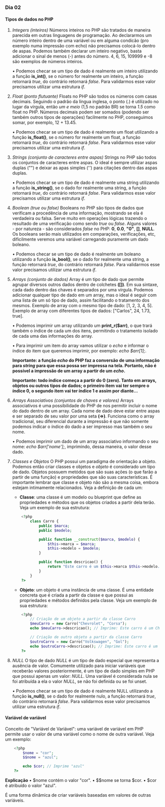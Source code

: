 ### Dia 02

#### Tipos de dados no PHP

01. _Integers (inteiros)_
    Números inteiros no PHP são tratados de maneira parecida em outras linguagens de programação. Ao declararmos um número inteiro dentro de uma variável ou em alguma condicão (pro exemplo numa impressão com echo) não precisamos colocá-lo dentro de aspas. Podemos também declarar um inteiro negativo, basta adicionar o sinal de menos (-) antes do número. 4, 6, 15, 109999 e -8 são exemplos de números inteiros.

    • Podemos checar se um tipo de dado é realmente um inteiro utilizando a função **is_int()**, se o número for realmente um inteiro, a função retornará _true_, do contrário retornará _false_. Para validarmos esse valor precisamos utilizar uma estrutura _if_.


02. _Float (ponto flutuante)_
    Floats no PHP são todos os números com casas decimais. Seguindo o padrão da língua inglesa, o ponto (.) é utilizado no lugar da vírgula, então _um e meio_ (1,5 no padrão BR) se torna _1.5_ como float no PHP. Números decimais podem ser somados (podendo ser também outros tipos de operações) facilmente no PHP, conseguimos somar, por exemplo, 12 + 13.45.

    • Podemos checar se um tipo de dado é realmente um float utilizando a função **is_float()**, se o número for realmente um float, a função retornará _true_, do contrário retornará _false_. Para validarmos esse valor precisamos utilizar uma estrutura _if_.


03. _Strings (conjunto de caracteres entre aspas)_
    Strings no PHP são todos os conjuntos de caracteres entre aspas. O ideal é sempre utilizar aspas duplas ("") e deixar as apas simples ('') para citações dentro das aspas duplas.

    • Podemos checar se um tipo de dado é realmente uma string utilizando a função **is_string()**, se o dado for realmente uma string, a função retornará _true_, do contrário retornará _false_. Para validarmos esse valor precisamos utilizar uma estrutura _if_.


04. _Boolean (true ou false)_
    Booleans no PHP são tipos de dados que verificam a procedência de uma informação, mostrando se ela é verdadeira ou falsa. Serve muito em operações lógicas trazendo o resultado de uma verificação como sendo _true_ ou _false_. Alguns valores - por natureza - são considerados _false_ no PHP: **0**, **0.0**, **"0"**, **[]**, **NULL**. Os booleans serão mais utilizados em comparações, verificações, etc, dificilmente veremos uma variável carregando puramente um dado boleano.

    • Podemos checar se um tipo de dado é realmente um boleano utilizando a função **is_bool()**, se o dado for realmente uma string, a função retornará _true_, do contrário retornará _false_. Para validarmos esse valor precisamos utilizar uma estrutura _if_.


05. _Arrays (conjunto de dados)_
    Array é um tipo de dado que permite agrupar diversos outros dados dentro de colchetes **([])**. Em sua sintaxe, cada dado dentro das chaves é separados por uma vírgula. Podemos adicionar qualquer tipo de dado em um array, mas o ideal é seguir com uma lista de um só tipo de dado, assim facilitando o tratamento dos mesmos. Exemplo de array com o mesmo tipo de dado: [1, 2, 3, 4, 5]. Exemplo de array com diferentes tipos de dados: ["Carlos", 24, 1.73, true].

    • Podemos imprimir um array utilizando um **print_r($arr)**, o que trará também o índice de cada um dos itens, permitindo o tratamento isolado de cada uma das informações do array.

    • Para imprimir um item do array vamos utilizar o _echo_ e informar o índice do item que queremos imprimir, por exemplo: _echo $arr[1];_.

    **Importante: a função _echo_ do PHP faz a conversão de uma informação para _string_ para que essa possa ser impressa na tela. Portanto, não é possível a impressão de um array a partir de um _echo_.**

    **Importante: todo índice começa a partir do 0 (zero). Tanto em arrays, objetos ou outros tipos de dados; o primeiro item vai ter sempre o índice 0, o segundo item vai ter índice 1 e assim por diante...**


06. _Arrays Associativos (conjuntos de chaves e valores)_
    Arrays associativos é uma possibilidade do PHP de nos permitir incluir o nome do dado dentro de um array. Cada nome de dado deve estar entre aspas e ser separado de seu valor por uma seta **(=>)**. Funciona como o array tradicional, seu diferencial durante a impressão é que não somente podemos indicar o índice do dado a ser impresso mas também o seu nome.

    • Podemos imprimir um dado de um array associativo informando o seu nome: _echo $arr['nome'];_, imprimindo, dessa maneira, o valor desse dado.


07. _Classes e Objetos_
    O PHP possui um paradigma de orientação a objeto. Podemos então criar classes e objetos e _objeto_ é considerado um tipo de dado. Objetos possuem metódos que são suas ações (o que farão a partir de uma função) e propriedades que são suas características. É importante lembrar que classe e objeto não são a mesma coisa, embora estejam intimamente relacionados. Veja a definição de cada um:
    - **Classe**: uma classe é um modelo ou blueprint que define as propriedades e métodos que os objetos criados a partir dela terão. Veja um exemplo de sua estrutura:
    ```PHP
        <?php
            class Carro {
                public $marca;
                public $modelo;

                public function __construct($marca, $modelo) {
                    $this->marca = $marca;
                    $this->modelo = $modelo;
                }

                public function descricao() {
                    return "Este carro é um $this->marca $this->modelo.";
                }
            }
        ?>
    ```

    - **Objeto**: um objeto é uma instância de uma classe. É uma entidade concreta que é criada a partir da classe e que possui as propriedades e métodos definidos pela classe. Veja um exemplo de sua estrutura:
    ```PHP
        <?php
            // Criação de um objeto a partir da classe Carro
            $meuCarro = new Carro("Chevrolet", "Corsa");
            echo $meuCarro->descricao(); // Imprime: Este carro é um Chevrolet Corsa.

            // Criação de outro objeto a partir da classe Carro
            $outroCarro = new Carro("Volkswagen", "Gol");
            echo $outroCarro->descricao(); // Imprime: Este carro é um Volkswagen Gol.
        ?>
    ```


08. _NULL_
    O tipo de dado _NULL_ é um tipo de dado especial que representa a ausência de valor. Comumente utilizado para iniciar variáveis que receberão valores posteriormente, é um tipo de dado simples em PHP que possui apenas um valor: _NULL_. Uma variável é considerada nula se foi atribuída a ela o valor _NULL_, se não foi definida ou se foi unset.

    • Podemos checar se um tipo de dado é realmente NULL utilizando a função **is_null()**, se o dado for realmente nulo, a função retornará _true_, do contrário retornará _false_. Para validarmos esse valor precisamos utilizar uma estrutura _if_.



#### Variável de variável

Conceito de "Variável de Variável": uma variável de variável em PHP permite usar o valor de uma variável como o nome de outra variável. Veja um exemplo:
```PHP
    <?php
        $nome = "cor";
        $$nome = "azul";

        echo $cor; // Imprime "azul"
    ?>
```

**Explicação**
• $nome contém o valor "cor".
• $$nome se torna $cor.
• $cor é atribuído o valor "azul".

É uma forma dinâmica de criar variáveis baseadas em valores de outras variáveis.
